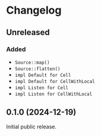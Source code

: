 # Changelog

## Unreleased

### Added

- `Source::map()`
- `Source::flatten()`
- `impl Default for Cell`
- `impl Default for CellWithLocal`
- `impl Listen for Cell`
- `impl Listen for CellWithLocal`

## 0.1.0 (2024-12-19)

Initial public release.
